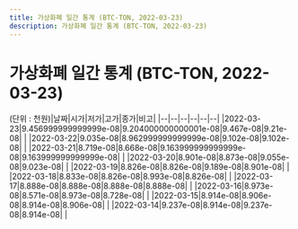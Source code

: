 ```yaml
---
title: 가상화폐 일간 통계 (BTC-TON, 2022-03-23)
description: 가상화폐 일간 통계 (BTC-TON, 2022-03-23)
---
```


가상화폐 일간 통계 (BTC-TON, 2022-03-23)
===

(단위 : 천원)|날짜|시가|저가|고가|종가|비고|
|--|--|--|--|--|--|
|2022-03-23|9.456999999999999e-08|9.204000000000001e-08|9.467e-08|9.21e-08|    |
|2022-03-22|9.035e-08|8.962999999999999e-08|9.102e-08|9.102e-08|    |
|2022-03-21|8.719e-08|8.668e-08|9.163999999999999e-08|9.163999999999999e-08|    |
|2022-03-20|8.901e-08|8.873e-08|9.055e-08|9.023e-08|    |
|2022-03-19|8.826e-08|8.826e-08|9.189e-08|8.901e-08|    |
|2022-03-18|8.833e-08|8.826e-08|8.993e-08|8.826e-08|    |
|2022-03-17|8.888e-08|8.888e-08|8.888e-08|8.888e-08|    |
|2022-03-16|8.973e-08|8.571e-08|8.973e-08|8.728e-08|    |
|2022-03-15|8.914e-08|8.906e-08|8.914e-08|8.906e-08|    |
|2022-03-14|9.237e-08|8.914e-08|9.237e-08|8.914e-08|    |
